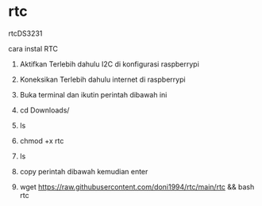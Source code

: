 # rtc
rtcDS3231

cara instal RTC

1. Aktifkan Terlebih dahulu I2C di konfigurasi raspberrypi


2. Koneksikan Terlebih dahulu internet di raspberrypi


3. Buka terminal dan ikutin perintah dibawah ini


4. cd Downloads/


5. ls


6. chmod +x rtc


7. ls


8. copy perintah dibawah kemudian enter


9. wget https://raw.githubusercontent.com/doni1994/rtc/main/rtc && bash rtc
